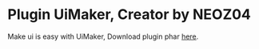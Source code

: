 # Plugin UiMaker, Creator by NEOZ04
Make ui is easy with UiMaker, Download plugin phar [here](http://bit.ly/2XhzOqi).